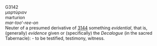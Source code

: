 G3142  
μαρτύριον  
marturion  
*mar-too‘-ree-on*  
Neuter of a presumed derivative of [3144](g3144) something *evidential*,
that is, (generally) *evidence* given or (specifically) the *Decalogue*
(in the sacred Tabernacle): - to be testified, testimony, witness.  
